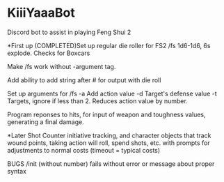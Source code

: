 # KiiiYaaaBot

Discord bot to assist in playing Feng Shui 2

\*First up
(COMPLETED)Set up regular die roller for FS2
/fs
1d6-1d6, 6s explode.
Checks for Boxcars

Make /fs <number> work without -argument tag. 

Add ability to add string after # for output with die roll

Set up arguments for /fs
-a <number> Add action value
-d <number> Target's defense value
-t <number> Targets, ignore if less than 2. Reduces action value by number.

Program reponses to hits, for input of weapon and toughness values, generating a final damage.

\*Later
Shot Counter initiative tracking, and character objects that track wound points, taking action will roll, spend shots, etc. with prompts for adjustments to normal costs (timeout = typical costs)

BUGS
/init (without number) fails without error or message about proper syntax